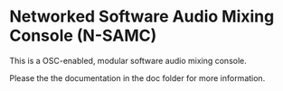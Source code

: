 # Networked Software Audio Mixing Console (N-SAMC)
 
This is a OSC-enabled, modular software audio mixing console.

Please the the documentation in the doc folder for more information.
